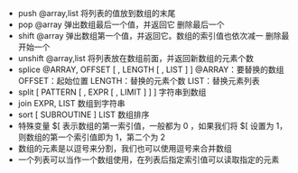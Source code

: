 * push @array,list 将列表的值放到数组的末尾
* pop @array 弹出数组最后一个值，并返回它 删除最后一个
* shift @array 弹出数组第一个值，并返回它。数组的索引值也依次减一 删除最开始一个
* unshift @array,list 将列表放在数组前面，并返回新数组的元素个数 
* splice @ARRAY, OFFSET [ , LENGTH [ , LIST ] ] @ARRAY：要替换的数组 OFFSET：起始位置 LENGTH：替换的元素个数 LIST：替换元素列表
* split [ PATTERN [ , EXPR [ , LIMIT ] ] ] 字符串到数组
* join EXPR, LIST 数组到字符串
* sort [ SUBROUTINE ] LIST 数组排序
* 特殊变量 $[ 表示数组的第一索引值，一般都为 0 ，如果我们将 $[ 设置为 1，则数组的第一个索引值即为 1，第二个为 2
* 数组的元素是以逗号来分割，我们也可以使用逗号来合并数组
* 一个列表可以当作一个数组使用，在列表后指定索引值可以读取指定的元素
